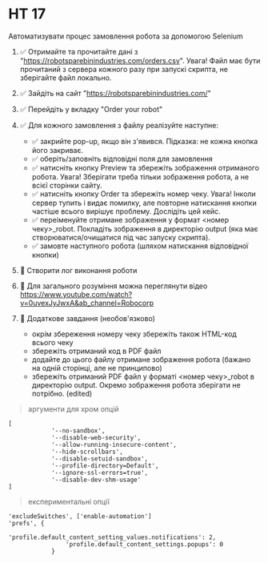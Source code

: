 # HT 17
Автоматизувати процес замовлення робота за допомогою Selenium
1. :white_check_mark: Отримайте та прочитайте дані з "https://robotsparebinindustries.com/orders.csv". 
Увага! Файл має бути прочитаний з сервера кожного разу при запускі скрипта, 
не зберігайте файл локально.
2. :white_check_mark: Зайдіть на сайт "https://robotsparebinindustries.com/"
3. :white_check_mark: Перейдіть у вкладку "Order your robot"
4. :white_check_mark: Для кожного замовлення з файлу реалізуйте наступне:
    - :white_check_mark: закрийте pop-up, якщо він з'явився. Підказка: не кожна кнопка його закриває.
    - :white_check_mark: оберіть/заповніть відповідні поля для замовлення
    - :white_check_mark: натисніть кнопку Preview та збережіть зображення отриманого робота. Увага! Зберігати треба тільки зображення робота, а не всієї сторінки сайту.
    - :white_check_mark: натисніть кнопку Order та збережіть номер чеку. Увага! Інколи сервер тупить і видає помилку, але повторне натискання кнопки частіше всього вирішує проблему. Дослідіть цей кейс.
    - :white_check_mark: переіменуйте отримане зображення у формат <номер чеку>_robot. Покладіть зображення в директорію output (яка має створюватися/очищатися під час запуску скрипта).
    - :white_check_mark: замовте наступного робота (шляхом натискання відповідної кнопки)
5. :black_square_button: Створити лог виконання роботи
6. :black_square_button: Для загального розуміння можна переглянути відео https://www.youtube.com/watch?v=0uvexJyJwxA&ab_channel=Robocorp

7. :black_square_button: Додаткове завдання (необов'язково)
   - окрім збереження номеру чеку збережіть також HTML-код всього чеку
   - збережіть отриманий код в PDF файл
   - додайте до цього файлу отримане зображення робота (бажано на одній сторінці, але не принципово)
   - збережіть отриманий PDF файл у форматі <номер чеку>_robot в директорію output. Окремо зображення робота зберігати не потрібно. (edited) 
	
>	аргументи для хром опцій
```
[
            '--no-sandbox',
            '--disable-web-security',
            '--allow-running-insecure-content',
            '--hide-scrollbars',
            '--disable-setuid-sandbox',
            '--profile-directory=Default',
            '--ignore-ssl-errors=true',
            '--disable-dev-shm-usage'
]
```

> експериментальні опції
```
'excludeSwitches', ['enable-automation']
'prefs', {
                'profile.default_content_setting_values.notifications': 2,
                'profile.default_content_settings.popups': 0
            }
```
